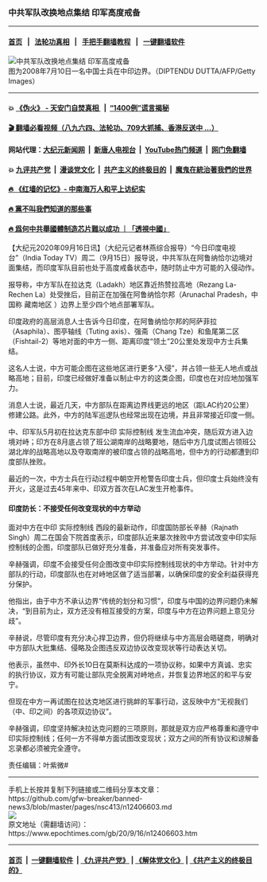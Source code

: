 ### 中共军队改换地点集结 印军高度戒备
------------------------

#### [首页](https://github.com/gfw-breaker/banned-news3/blob/master/README.md) &nbsp;&nbsp;|&nbsp;&nbsp; [法轮功真相](https://github.com/begood0513/basic/blob/master/README.md)  &nbsp;&nbsp;|&nbsp;&nbsp; [手把手翻墙教程](https://github.com/gfw-breaker/guides/wiki)  &nbsp;&nbsp;|&nbsp;&nbsp; [一键翻墙软件](https://github.com/gfw-breaker/nogfw/blob/master/README.md)  



<div><img alt="中共军队改换地点集结 印军高度戒备" class="attachment-djy_600_400 size-djy_600_400 wp-post-image" src="https://i.epochtimes.com/assets/uploads/2017/07/GettyImages-82119019-600x400.jpg"/>
<div class="caption">
 图为2008年7月10日一名中国士兵在中印边界。（DIPTENDU DUTTA/AFP/Getty Images）
</div></div><hr/>

#### 💥 [《伪火》 - 天安门自焚真相 ](http://158.247.195.190:10000/videos/blog/weihuo.html)&nbsp; |&nbsp; [“1400例”谎言揭秘  ](http://158.247.195.190:10000/videos/blog/jiexi1400.html)

#### [ 🎬  翻墙必看视频（八九六四、法轮功、709大抓捕、香港反送中 ...）](https://github.com/gfw-breaker/links/blob/master/banned.md)

#### 网站代理：[大纪元新闻网](http://158.247.195.190:10080/gb/) &nbsp;|&nbsp; [新唐人电视台](http://158.247.195.190:8808/gb/)  &nbsp;|&nbsp; [YouTube热门频道](http://158.247.195.190/youtube.html) &nbsp;|&nbsp; [网门免翻墙](http://158.247.195.190:11000/show.aspx?name=ogHome)

#### 💥 [九评共产党](http://158.247.195.190:10000/videos/res/jiuping/)&nbsp; |&nbsp; [漫谈党文化](http://158.247.195.190:10000/videos/res/mtdwh/)&nbsp; |&nbsp; [共产主义的终极目的](http://158.247.195.190:10000/videos/res/zjmd/)&nbsp; |&nbsp; [魔鬼在統治著我們的世界](http://158.247.195.190:10000/videos/res/TheSpecter/)  

#### [ 🔥  《红墙的记忆》- 中南海万人和平上访纪实](http://158.247.195.190:10000/videos/news/../legend/index.html)

#### [ 🔥  黨不叫我們知道的那些事](http://158.247.195.190:10000/videos/news/truth02.html)

#### [ 🔥  爲何中共舉國體制造芯片難以成功 ｜「透視中國」](http://158.247.195.190:10000/videos/news/don03.html)

<div><p>
 【大纪元2020年09月16日讯】（大纪元记者林燕综合报导）“今日印度电视台”（India Today TV）周二（9月15日）报导说，中共军队在阿鲁纳恰尔边境对面集结，而印度军队目前也处于高度戒备状态中，随时防止中方可能的入侵动作。
</p>
<p>
 报导称，中方军队在拉达克（Ladakh）地区靠近热赞拉高地（Rezang La-Rechen La）处受挫后，目前正在加强在阿鲁纳恰尔邦（Arunachal Pradesh，中国称
 <ok href="https://www.epochtimes.com/gb/tag/%E8%97%8F%E5%8D%97%E5%9C%B0%E5%8C%BA.html">
  藏南地区
 </ok>
 ）边界上至少四个地点部署军队。
</p>
<p>
 印度政府的高层消息人士告诉今日印度，在阿鲁纳恰尔邦的阿萨菲拉（Asaphila）、图亭轴线（Tuting axis）、强斋（Chang Tze）和鱼尾第二区（Fishtail-2）等地对面的中方一侧、距离印度“领土”20公里处发现中方士兵集结。
</p>
<p>
 这名人士说，中方可能企图在这些地区进行更多“入侵”，并占领一些无人地点或战略高地；目前，印度已经做好准备以制止中方的这类企图，印度也在对应地加强军力。
</p>
<p>
 消息人士说，最近几天，中方部队在距离边界线更远的地区（距LAC约20公里）修建公路。此外，中方的陆军巡逻队也经常出现在边境，并且非常接近印度一侧。
</p>
<p>
 中、印军队5月初在拉达克东部中印
 <ok href="https://www.epochtimes.com/gb/tag/%E5%AE%9E%E9%99%85%E6%8E%A7%E5%88%B6%E7%BA%BF.html">
  实际控制线
 </ok>
 发生流血冲突，随后双方进入边境对峙；印方在8月底占领了班公湖南岸的战略要地，随后中方几度试图占领班公湖北岸的战略高地以及夺取南岸的被印度占领的战略高地，但中方的行动都遭到印度部队挫败。
</p>
<p>
 最近的一次，中方士兵在行动过程中朝空开枪警告印度士兵，但印度士兵始终没有开火，这是过去45年来中、印双方首次在LAC发生开枪事件。
</p>
<h4>
 印度防长：不接受任何改变现状的中方举动
</h4>
<p>
 面对中方在中印
 <ok href="https://www.epochtimes.com/gb/tag/%E5%AE%9E%E9%99%85%E6%8E%A7%E5%88%B6%E7%BA%BF.html">
  实际控制线
 </ok>
 西段的最新动作，印度国防部长辛赫（Rajnath Singh）周二在国会下院首度表示，印度部队近来屡次挫败中方尝试改变中印实际控制线的企图，印度部队已做好充分准备，并准备应对所有突发事件。
</p>
<p>
 辛赫强调，印度不会接受任何企图改变中印实际控制线现状的中方举动。针对中方部队的行动，印度部队也在对峙地区做了适当部署，以确保印度的安全利益获得充分保护。
</p>
<p>
 他指出，由于中方不承认边界“传统的划分和习惯”，印度与中国的边界问题仍未解决，“到目前为止，双方还没有相互接受的方案，印度与中方在边界问题上意见分歧”。
</p>
<p>
 辛赫说，尽管印度有充分决心捍卫边界，但仍将继续与中方高层会晤磋商，明确对中方部队大批集结、侵略及企图违反双边协议改变现状等行动表达关切。
</p>
<p>
 他表示，虽然中、印外长10日在莫斯科达成的一项协议称，如果中方真诚、忠实的执行协议，双方有可能让部队完全脱离对峙地点，并恢复边界地区的和平与安宁。
</p>
<p>
 但现在中方一再试图在拉达克地区进行挑衅的军事行动，这反映中方“无视我们（中、印之间）的各项双边协议”。
</p>
<p>
 辛赫强调，印度坚持解决拉达克问题的三项原则，那就是双方应严格尊重和遵守中印实际控制线；任何一方不得单方面试图改变现状；双方之间的所有协议和谅解备忘录都必须被完全遵守。
</p>
<p>
 责任编辑：叶紫微#
</p>
</div>
<hr/>
手机上长按并复制下列链接或二维码分享本文章：<br/>
https://github.com/gfw-breaker/banned-news3/blob/master/pages/nsc413/n12406603.md <br/>
<a href='https://github.com/gfw-breaker/banned-news3/blob/master/pages/nsc413/n12406603.md'><img src='https://github.com/gfw-breaker/banned-news3/blob/master/pages/nsc413/n12406603.md.png'/></a> <br/>
原文地址（需翻墙访问）：https://www.epochtimes.com/gb/20/9/16/n12406603.htm


------------------------
#### [首页](https://github.com/gfw-breaker/banned-news3/blob/master/README.md) &nbsp;|&nbsp; [一键翻墙软件](https://github.com/gfw-breaker/nogfw/blob/master/README.md) &nbsp;| [《九评共产党》](https://github.com/gfw-breaker/9ping.md/blob/master/README.md#九评之一评共产党是什么) | [《解体党文化》](https://github.com/gfw-breaker/jtdwh.md/blob/master/README.md) | [《共产主义的终极目的》](https://github.com/gfw-breaker/gczydzjmd.md/blob/master/README.md)


<img src='http://gfw-breaker.win/banned-news3/pages/nsc413/n12406603.md' width='0px' height='0px'/>